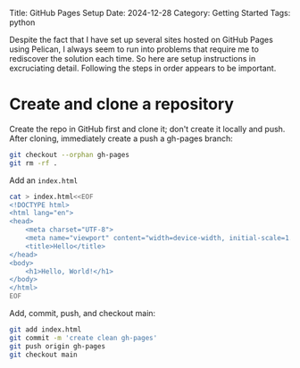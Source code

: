 Title: GitHub Pages Setup
Date: 2024-12-28
Category: Getting Started
Tags: python

Despite the fact that I have set up several sites hosted on GitHub
Pages using Pelican, I always seem to run into problems that require
me to rediscover the solution each time. So here are setup
instructions in excruciating detail. Following the steps in order
appears to be important.

# Create and clone a repository

Create the repo in GitHub first and clone it; don't create it locally
and push. After cloning, immediately create a push a gh-pages branch:

```sh
git checkout --orphan gh-pages
git rm -rf .
```

Add an `index.html`

```sh
cat > index.html<<EOF
<!DOCTYPE html>
<html lang="en">
<head>
    <meta charset="UTF-8">
    <meta name="viewport" content="width=device-width, initial-scale=1.0">
    <title>Hello</title>
</head>
<body>
    <h1>Hello, World!</h1>
</body>
</html>
EOF
```

Add, commit, push, and checkout main:

```sh
git add index.html
git commit -m 'create clean gh-pages'
git push origin gh-pages
git checkout main
```



